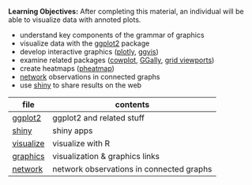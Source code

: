**Learning Objectives:** After completing this material, an individual will be able to
visualize data with annoted plots.

- understand key components of the grammar of graphics
- visualize data with the [ggplot2](http://ggplot2.org/) package
- develop interactive graphics ([plotly](https://plot.ly/ggplot2/), [ggvis](http://blog.revolutionanalytics.com/2014/06/interactive-web-ready-ggplot2-style-graphics-with-ggvis.html))
- examine related packages ([cowplot](https://github.com/wilkelab/cowplot), [GGally](https://ggobi.github.io/ggally/), [grid viewports](https://stat.ethz.ch/R-manual/R-devel/library/grid/doc/viewports.pdf))
- create heatmaps ([pheatmap](https://github.com/raivokolde/pheatmap))
- [network](analyze/network/README.md) observations in connected graphs
- use [shiny](shiny.Rmd) to share results on the web

file | contents
---- | --------
[ggplot2](ggplot2.Rmd) | ggplot2 and related stuff
[shiny](shiny.Rmd) | shiny apps
[visualize](visualize.md) | visualize with R
[graphics](graphics.md) | visualization & graphics links
[network](network/README.md) | network observations in connected graphs


